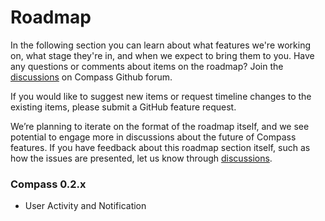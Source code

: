 # Roadmap

In the following section you can learn about what features we're working on, what stage they're in, and when we expect to bring them to you. Have any questions or comments about items on the roadmap? Join the [discussions](https://github.com/odpf/compass/core/discussions) on Compass Github forum.

If you would like to suggest new items or request timeline changes to the existing items, please submit a GitHub feature request.

We’re planning to iterate on the format of the roadmap itself, and we see potential to engage more in discussions about the future of Compass features. If you have feedback about this roadmap section itself, such as how the issues are presented, let us know through [discussions](https://github.com/odpf/compass/core/discussions).

### Compass 0.2.x

* User Activity and Notification
